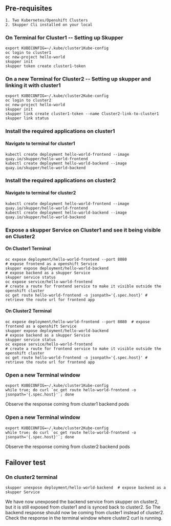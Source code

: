 

## Pre-requisites

    1. Two Kubernetes/Openshift Clusters
    2. Skupper Cli installed on your local

### On Terminal for Cluster1 -- Setting up Skupper 

```
export KUBECONFIG=~/.kube/cluster1Kube-config
oc login to cluster1
oc new-project hello-world
skupper init
skupper token create cluster1-token
```

### On a new Terminal for Cluster2 -- Setting up skupper and linking it with cluster1

```
export KUBECONFIG=~/.kube/cluster2Kube-config
oc login to cluster2
oc new-project hello-world
skupper init
skupper link create cluster1-token --name Cluster2-link-to-cluster1
skupper link status
```

### Install the required applications on cluster1

#### Navigate to terminal for cluster1

```
kubectl create deployment hello-world-frontend --image quay.io/skupper/hello-world-frontend
kubectl create deployment hello-world-backend --image quay.io/skupper/hello-world-backend

```

### Install the required applications on cluster2

#### Navigate to terminal for cluster2

```
kubectl create deployment hello-world-frontend --image quay.io/skupper/hello-world-frontend
kubectl create deployment hello-world-backend --image quay.io/skupper/hello-world-backend

```

### Expose a skupper Service on Cluster1 and see it being visible on Cluster2

#### On Cluster1 Terminal
```
oc expose deployment/hello-world-frontend --port 8080 
# expose frontend as a openshift Service 
skupper expose deployment/hello-world-backend  
# expose backend as a skupper Service 
skupper service status
oc expose service/hello-world-frontend  
# create a route for frontend service to make it visible outside the openshift cluster
oc get route hello-world-frontend -o jsonpath='{.spec.host}' # retrieve the route url for frontend app
```

#### On Cluster2 Terminal
```
oc expose deployment/hello-world-frontend --port 8080  # expose frontend as a openshift Service 
skupper expose deployment/hello-world-backend  
# expose backend as a skupper Service 
skupper service status
oc expose service/hello-world-frontend  
# create a route for frontend service to make it visible outside the openshift cluster
oc get route hello-world-frontend -o jsonpath='{.spec.host}' # retrieve the route url for frontend app
```

### Open a new Terminal window

```
export KUBECONFIG=~/.kube/cluster1Kube-config
while true; do curl `oc get route hello-world-frontend -o jsonpath='{.spec.host}'`; done
```
Observe the response coming from cluster1 backend pods

### Open a new Terminal window

```
export KUBECONFIG=~/.kube/cluster2Kube-config
while true; do curl `oc get route hello-world-frontend -o jsonpath='{.spec.host}'`; done
```
Observe the response coming from cluster2 backend pods

## Failover test


### On cluster2 terminal

```
skupper unexpose deployment/hello-world-backend  # expose backend as a skupper Service
```
We have now unexposed the backend service from skupper on cluster2, but it is still exposed from cluster1 and is synced back to cluster2. So The backend response should now be coming from cluster1 instead of cluster2. Check the response in the terminal window where cluster2 curl is running.
